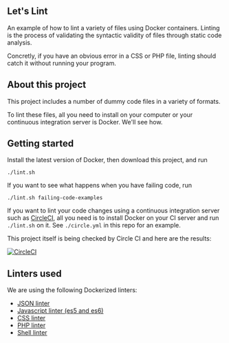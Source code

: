 Let's Lint
-----

An example of how to lint a variety of files using Docker containers. Linting is the process of validating the syntactic validity of files through static code analysis.

Concretly, if you have an obvious error in a CSS or PHP file, linting should catch it without running your program.

About this project
-----

This project includes a number of dummy code files in a variety of formats.

To lint these files, all you need to install on your computer or your continuous integration server is Docker. We'll see how.

Getting started
-----

Install the latest version of Docker, then download this project, and run     

    ./lint.sh

If you want to see what happens when you have failing code, run

    ./lint.sh failing-code-examples

If you want to lint your code changes using a continuous integration server such as [CircleCI](https://circleci.com), all you need is to install Docker on your CI server and run `./lint.sh` on it. See `./circle.yml` in this repo for an example.

This project itself is being checked by Circle CI and here are the results:

[![CircleCI](https://circleci.com/gh/dcycle/lets-lint.svg?style=svg)](https://circleci.com/gh/dcycle/lets-lint)

Linters used
-----

We are using the following Dockerized linters:

* [JSON linter](https://github.com/dcycle/docker-json-lint)
* [Javascript linter (es5 and es6)](https://github.com/dcycle/docker-js-lint)
* [CSS linter](https://github.com/dcycle/docker-css-lint)
* [PHP linter](https://github.com/dcycle/docker-php-lint)
* [Shell linter](https://github.com/dcycle/docker-shell-lint)
